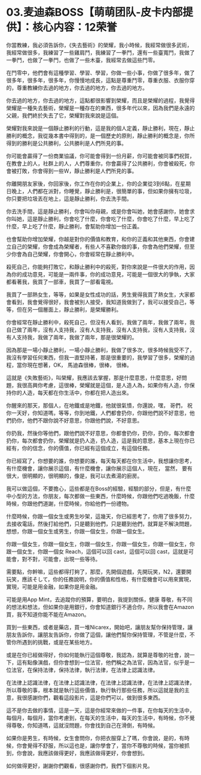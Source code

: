 # 03.麦迪森BOSS【萌萌团队-皮卡内部提供】：核心内容：12荣誉

你當教練，我必須告訴你，《失去藝術》的榮耀，我小時候，我經常做很多武術，我經常做很多，我練習了一些雞肩鬥，我練習了一拳鬥，還有一些臺寬鬥，我做了一拳鬥，也做了一拳鬥，也做了一些木臺，我經常去做這些鬥零。

在鬥零中，他們會有這種學習、學習、學習，你做一些小事，你做了很多年，做了很多年，很多年，很多年，你慢慢地成長，這點是尊重鬥零，尊重衣服、衣服你穿的，尊重教練你去過的地方，你去過的地方，你去過的地方。

你去過的地方，你去過的地方，這點都很影響到榮耀，而且是榮耀的過程，我覺得榮耀是一種失去藝術，榮耀是一種存在的東西，很多年代以來，因為我們是永遠的父親，我們終於失去了它，榮耀對我來說是這個。

榮耀對我來說是一個靜止勝利的行動，這是我的個人定義，靜止勝利，現在，靜止勝利的概念，我從幾本書中得到的，是一個歷史的原則，靜止勝利的概念是，你所得到的勝利是公共勝利，公共勝利是人們所見的事。

你可能會贏得了一份商業協議，你可能會得到一份月薪，你可能會被同事們祝賀，在教會上的人，社群上的人，人們尊重你，你會贏得了公共勝利，你會被殺死，你會被打敗，你會得到一些W，靜止勝利是人們所見的事。

你離開朋友家後，你回家後，你工作在你的企業上，你的企業從3到6點，在星期日晚上，人們都在派對，你睡覺，靜止勝利是，很簡單的事，但如果你擁有垃圾，你只要把垃圾丟在地上，這是靜止勝利，你去洗手間。

你去洗手間，這是靜止勝利，你會叫你母親，或是你會叫她，她會感謝你，她會求你叫她，這是靜止勝利，你會吃了什麼，你會吃了什麼，你會吃了什麼，早上吃了什麼，早上吃了什麼，靜止勝利，會幫助你增加一份正義。

也會幫助你增加榮耀，你越是對你的價值和教育，和你的正義和其他東西，你會建立自己的榮耀，你會成為榮耀者，有些人不喜歡你做的事，你會為他們榮耀，但至少你會為自己榮耀，你會開心，你會經常在靜止勝利中。

殺死自己，你能夠打敗它，和靜止勝利中的殺死，對你來說是一件很大的作用，因為你的成功意見，可能是一兩件事，你的成功意見，可能是一個很大的爭執，大家都看著我，我買了一部車，我買了一部看電視。

我買了一部熱女生，等等，如果是女性成功的話，男生覺得我買了熱女生，大家都會看到，我會覺得很好，我會被別人接受，我知道我做到了，我可以接受自己，等等，但在另一個層面上，靜止勝利，是榮耀勝利。

你會經常在靜止勝利中，殺死自己，但沒有人看到，我做了兩年，我做了兩年，我自己做了兩年，沒有人支持我，沒有人支持我，沒有人支持我，沒有人支持我，沒有人支持我，我做了兩年，我做了兩年，那是很榮耀的。

因為那是一場小靜止勝利，一場小靜止勝利，我做了很多次，很多時候我受不了，我沒有學習任何東西，但我一直堅持著，那是很重要的，我學習了很多，榮耀的過程，當你現在想著，OK， 馬迪森很棒，很棒， 很棒。

這就是《失敗藝術》，叫榮耀，我應該去掌握，那是什麼意思，什麼意思，好問題，我很高興你考慮，這很棒，榮耀就是這個，是人造人為，如果你有人造，你保持你的人造，每天都在你生活中，你都在把人造出來。

你醒來的那天，那個人，在地鐵或是地鐵，他就很氣憤，你還說，嘿， 哥們， 祝你一天好，你知道嗎，等等，你到地鐵，人們都會扔你，你跟他們說不好意思，他們扔你，他們不跟你說不好意思，你跟他們說，不好意思。

 你扔我，然後你等他們，跟他們說不好意思，你都會扔你，扔你，扔你，每次都會扔你，每次都會扔你，榮耀就是扔人造，扔人造，這是我的意思，基本上現在你已經有，你的信念，你的價值，你已經有這個成立，有這個任務。

你已經寫了，你想要的誰，你想要的誰，每天每天都在你生活中，我想讓你思考，有什麼機會，讓你展示這個，有什麼機會，讓你展示這個人，現在， 當然， 要有很大，很明顯的，很明顯的，像是，我可以去煮湯的廚房。

我可以做這個，不要擔心，這些都是在Boss的經驗，經驗的部分，但是，有什麼中小型的方法，你朋友，每次都做一些東西，什麼時候，你跟他們吃過晚飯，什麼時候，你跟他們道謝，什麼時候，你給他們一份禮物。

什麼時候，你跟一個女生或男生吵架，這幾天，你已經思考了，你用了很多努力，去接收電話，然後打給他們，只是聽到他們，只是聽到他們，就算是不解決問題，想想，你跟一個女生或男生，你跟一個女生，你跟一個女生。

你跟一個女生，你跟一個女生，你跟一個女生，你跟一個女生，你跟一個女生，你跟一個女生，你跟一個女 Reach，這個可以回 cast，這個可以回 cast，這就是可能會，對不對，可能會，出現一些等待。

需要點，你幹嘛，這些都得打夠了，那麼，先開個遊戲，先開玩笑，N2，還要開玩笑，應該そして，你的任務說明，你的價值和性格，有什麼機會可以用來實現，實現，可能是用金融，如果你是用金融。

可能是用App Mint，去追蹤你的預算，要明白，我提到關係，健康 尊敬，有不同的想法和想法，但如果你是用銀行，你會知道銀行不適合你，所以我會在Amazon買，我不知道你能不能在Amazon。

買到一些東西，或者是藥店，買一堆Nicarex，開始吧，讓朋友幫你保持管理，讓朋友告訴你，讓朋友告訴你，你做了這個，讓他們幫你保持管理，不管是什麼，不管你所遇到的挑戰，或是在某些地方。

或是在你已經做得好，你如何能執行這個尊敬，我認為，就算是尊敬的社會，說一下，這有點像演戲，但你會想到一位法官，他們稱之為法官，因為法官，似乎是一位法官，在保持法律，保持法律，執行法律，在法律上認識法律。

在法律上認識法律，在法律上認識法律，在法律上認識法律，在法律上認識法律，所以尊敬的事，根本就是執行這些價值，執行執行那些任務，所以這就是我的主意，我很感謝你們，觀看這段影片，這是你們可以，做到很多東西。

這不是你去做的事情，這是一天，這是你經常來做的一件事，在你每天的生活中，每個月，每個月，當你考慮到，在每天的生活中，每天的生活中，有時候，你不覺得尊敬，你知道嗎，這就沒問題，你會找到自己在滑倒，有時候。

如果你是男生，有時候，女生會問你，你把衣服穿上了嗎，你會說，是的，有時候，你會覺得不舒服，所以這也是，讓你學會了，當你不尊敬的時候，當你被抓到，你會說，我應該做得更好，我應該做得更好，你會想到。

如何做得更好，謝謝你們觀看，很感謝你們，我們下個影片見。